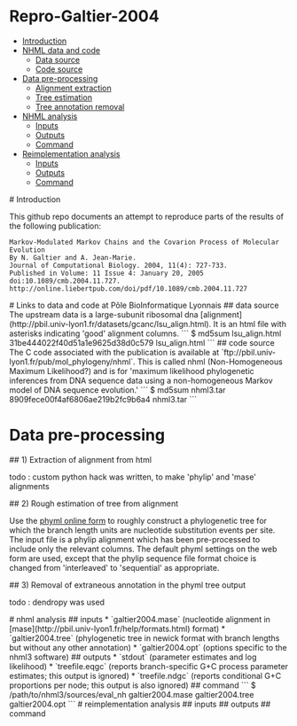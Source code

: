 
<!-- this table of contents is written by hand... -->
# Repro-Galtier-2004
 * [Introduction](#introduction)
 * [NHML data and code](#data-and-code)
   - [Data source](#data-source)
   - [Code source](#code-source)
 * [Data pre-processing](#data-pre-processing)
   - [Alignment extraction](#alignment-extraction)
   - [Tree estimation](#tree-estimation)
   - [Tree annotation removal](#tree-annotation-removal)
 * [NHML analysis](#nhml-analysis)
   - [Inputs](#nhml-inputs)
   - [Outputs](#nhml-outputs)
   - [Command](#nhml-command)
 * [Reimplementation analysis](#reimplementation-analysis)
   - [Inputs](#reimplementation-inputs)
   - [Outputs](#reimplementation-outputs)
   - [Command](#reimplementation-command)


<a name="introduction"/>
# Introduction

This github repo documents an attempt to reproduce parts of
the results of the following publication:

```
Markov-Modulated Markov Chains and the Covarion Process of Molecular Evolution
By N. Galtier and A. Jean-Marie.
Journal of Computational Biology. 2004, 11(4): 727-733.
Published in Volume: 11 Issue 4: January 20, 2005
doi:10.1089/cmb.2004.11.727.
http://online.liebertpub.com/doi/pdf/10.1089/cmb.2004.11.727
```



<a name="data-and-code"/>
# Links to data and code at P&ocirc;le BioInformatique Lyonnais

<a name="data-source"/>
## data source
The upstream data is a large-subunit ribosomal dna
[alignment](http://pbil.univ-lyon1.fr/datasets/gcanc/lsu_align.html).
It is an html file with asterisks indicating 'good' alignment columns.
```
$ md5sum lsu_align.html 
31be444022f40d51a1e9625d38d0c579  lsu_align.html
```

<a name="code-source"/>
## code source
The C code associated with the publication is available at
`ftp://pbil.univ-lyon1.fr/pub/mol_phylogeny/nhml`.
This is called nhml (Non-Homogeneous Maximum Likelihood?)
and is for 'maximum likelihood phylogenetic inferences from DNA
sequence data using a non-homogeneous Markov model of DNA sequence evolution.'
```
$ md5sum nhml3.tar 
8909fece00f4af6806ae219b2fc9b6a4  nhml3.tar
```


# Data pre-processing

<a name="alignment-extraction"/>
## 1) Extraction of alignment from html

todo : custom python hack was written, to make 'phylip' and 'mase' alignments

<a name="tree-estimation"/>
## 2) Rough estimation of tree from alignment

Use the [phyml online form](http://www.atgc-montpellier.fr/phyml/)
to roughly construct a phylogenetic tree for which the branch length
units are nucleotide substitution events per site.
The input file is a phylip alignment which has been pre-processed
to include only the relevant columns.
The default phyml settings on the web form are used,
except that the phylip sequence file format choice is changed from
'interleaved' to 'sequential' as appropriate.

<a name="tree-annotation-removal"/>
## 3) Removal of extraneous annotation in the phyml tree output

todo : dendropy was used


<a name="nhml-analysis"/>
# nhml analysis

<a name="nhml-inputs"/>
## inputs
 * `galtier2004.mase` (nucleotide alignment in
   [mase](http://pbil.univ-lyon1.fr/help/formats.html) format)
 * `galtier2004.tree` (phylogenetic tree in newick format
   with branch lengths but without any other annotation)
 * `galtier2004.opt` (options specific to the nhml3 software)

<a name="nhml-outputs"/>
## outputs
 * `stdout` (parameter estimates and log likelihood)
 * `treefile.eqgc` (reports branch-specific G+C process parameter estimates;
   this output is ignored)
 * `treefile.ndgc` (reports conditional G+C proportions per node;
   this output is also ignored)

<a name="nhml-command"/>
## command
```
$ /path/to/nhml3/sources/eval_nh galtier2004.mase galtier2004.tree galtier2004.opt
```


<a name="reimplementation-analysis"/>
# reimplementation analysis

<a name="reimplementation-inputs"/>
## inputs

<a name="reimplementation-outputs"/>
## outputs

<a name="reimplementation-command"/>
## command

